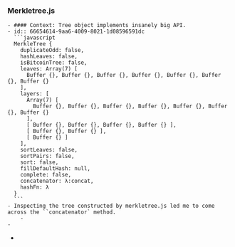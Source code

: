 ### Merkletree.js
	- #### Context: Tree object implements insanely big API.
	- id:: 66654614-9aa6-4009-8021-1d08596591dc
	  ```javascript
	  MerkleTree {
	    duplicateOdd: false,
	    hashLeaves: false,
	    isBitcoinTree: false,
	    leaves: Array(7) [
	      Buffer {}, Buffer {}, Buffer {}, Buffer {}, Buffer {}, Buffer {}, Buffer {}
	    ],
	    layers: [
	      Array(7) [
	        Buffer {}, Buffer {}, Buffer {}, Buffer {}, Buffer {}, Buffer {}, Buffer {}
	      ],
	      [ Buffer {}, Buffer {}, Buffer {}, Buffer {} ],
	      [ Buffer {}, Buffer {} ],
	      [ Buffer {} ]
	    ],
	    sortLeaves: false,
	    sortPairs: false,
	    sort: false,
	    fillDefaultHash: null,
	    complete: false,
	    concatenator: λ:concat,
	    hashFn: λ
	  }
	  ```
	- Inspecting the tree constructed by merkletree.js led me to come across the ``concatenator` method.
		-
	-
-